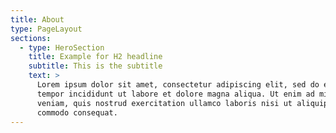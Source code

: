 ```yaml
---
title: About
type: PageLayout
sections:
  - type: HeroSection
    title: Example for H2 headline
    subtitle: This is the subtitle
    text: >
      Lorem ipsum dolor sit amet, consectetur adipiscing elit, sed do eiusmod
      tempor incididunt ut labore et dolore magna aliqua. Ut enim ad minim
      veniam, quis nostrud exercitation ullamco laboris nisi ut aliquip ex ea
      commodo consequat.
---
```

